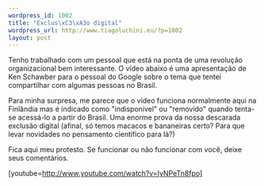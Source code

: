 ```yaml
--- 
wordpress_id: 1002
title: "Exclus\xC3\xA3o digital"
wordpress_url: http://www.tiagoluchini.eu/?p=1002
layout: post
---
```

Tenho trabalhado com um pessoal que está na ponta de uma revolução organizacional bem interessante. O vídeo abaixo é uma apresentação de Ken Schawber para o pessoal do Google sobre o tema que tentei compartilhar com algumas pessoas no Brasil.

Para minha surpresa, me parece que o vídeo funciona normalmente aqui na Finlândia mas é indicado como "indisponível" ou "removido" quando tenta-se acessá-lo a partir do Brasil. Uma enorme prova da nossa descarada exclusão digital (afinal, só temos macacos e bananeiras certo? Para que levar novidades no pensamento científico para lá?)

Fica aqui meu protesto. Se funcionar ou não funcionar com você, deixe seus comentários.

[youtube=http://www.youtube.com/watch?v=IyNPeTn8fpo]
